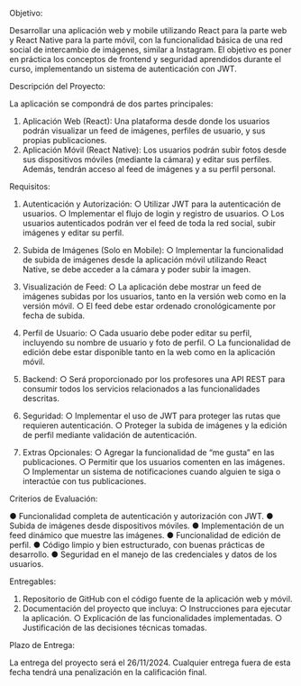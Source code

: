 Objetivo:

Desarrollar una aplicación web y mobile utilizando React para la parte web y React Native
para la parte móvil, con la funcionalidad básica de una red social de intercambio de
imágenes, similar a Instagram. El objetivo es poner en práctica los conceptos de frontend y
seguridad aprendidos durante el curso, implementando un sistema de autenticación con
JWT.

Descripción del Proyecto:

La aplicación se compondrá de dos partes principales:
1. Aplicación Web (React): Una plataforma desde donde los usuarios podrán
visualizar un feed de imágenes, perfiles de usuario, y sus propias publicaciones.
2. Aplicación Móvil (React Native): Los usuarios podrán subir fotos desde sus
dispositivos móviles (mediante la cámara) y editar sus perfiles. Además, tendrán
acceso al feed de imágenes y a su perfil personal.

Requisitos:

1. Autenticación y Autorización:
○ Utilizar JWT para la autenticación de usuarios.
○ Implementar el flujo de login y registro de usuarios.
○ Los usuarios autenticados podrán ver el feed de toda la red social, subir
imágenes y editar su perfil.

2. Subida de Imágenes (Solo en Mobile):
○ Implementar la funcionalidad de subida de imágenes desde la aplicación
móvil utilizando React Native, se debe acceder a la cámara y poder subir la
imagen.

3. Visualización de Feed:
○ La aplicación debe mostrar un feed de imágenes subidas por los usuarios,
tanto en la versión web como en la versión móvil.
○ El feed debe estar ordenado cronológicamente por fecha de subida.

4. Perfil de Usuario:
○ Cada usuario debe poder editar su perfil, incluyendo su nombre de usuario y
foto de perfil.
○ La funcionalidad de edición debe estar disponible tanto en la web como en la
aplicación móvil.

5. Backend:
○ Será proporcionado por los profesores una API REST para consumir todos
los servicios relacionados a las funcionalidades descritas.

6. Seguridad:
○ Implementar el uso de JWT para proteger las rutas que requieren
autenticación.
○ Proteger la subida de imágenes y la edición de perfil mediante validación de
autenticación.

7. Extras Opcionales:
○ Agregar la funcionalidad de “me gusta” en las publicaciones.
○ Permitir que los usuarios comenten en las imágenes.
○ Implementar un sistema de notificaciones cuando alguien te siga o interactúe
con tus publicaciones.


Criterios de Evaluación:

● Funcionalidad completa de autenticación y autorización con JWT.
● Subida de imágenes desde dispositivos móviles.
● Implementación de un feed dinámico que muestre las imágenes.
● Funcionalidad de edición de perfil.
● Código limpio y bien estructurado, con buenas prácticas de desarrollo.
● Seguridad en el manejo de las credenciales y datos de los usuarios.


Entregables:

1. Repositorio de GitHub con el código fuente de la aplicación web y móvil.
2. Documentación del proyecto que incluya:
○ Instrucciones para ejecutar la aplicación.
○ Explicación de las funcionalidades implementadas.
○ Justificación de las decisiones técnicas tomadas.


Plazo de Entrega:

La entrega del proyecto será el 26/11/2024. Cualquier entrega fuera de esta fecha tendrá
una penalización en la calificación final.